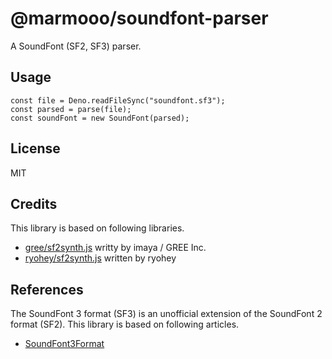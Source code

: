 # @marmooo/soundfont-parser

A SoundFont (SF2, SF3) parser.

## Usage

```
const file = Deno.readFileSync("soundfont.sf3");
const parsed = parse(file);
const soundFont = new SoundFont(parsed);
```

## License

MIT

## Credits

This library is based on following libraries.

- [gree/sf2synth.js](https://github.com/gree/sf2synth.js) writty by imaya / GREE
  Inc.
- [ryohey/sf2synth.js](https://github.com/ryohey/sf2synth.js) written by ryohey

## References

The SoundFont 3 format (SF3) is an unofficial extension of the SoundFont 2
format (SF2). This library is based on following articles.

- [SoundFont3Format](https://github.com/FluidSynth/fluidsynth/wiki/SoundFont3Format)

